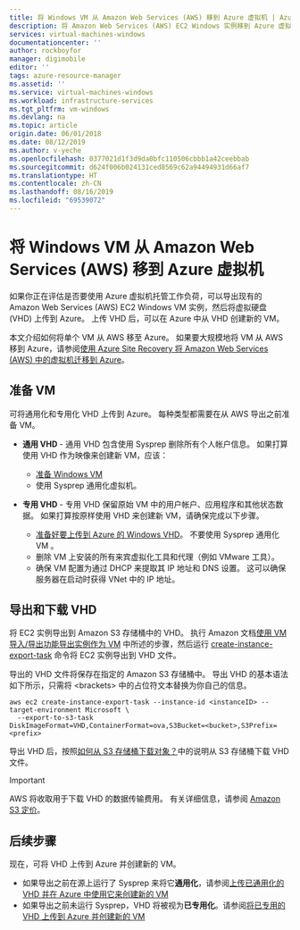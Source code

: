 ```yaml
---
title: 将 Windows VM 从 Amazon Web Services (AWS) 移到 Azure 虚拟机 | Azure
description: 将 Amazon Web Services (AWS) EC2 Windows 实例移到 Azure 虚拟机。
services: virtual-machines-windows
documentationcenter: ''
author: rockboyfor
manager: digimobile
editor: ''
tags: azure-resource-manager
ms.assetid: ''
ms.service: virtual-machines-windows
ms.workload: infrastructure-services
ms.tgt_pltfrm: vm-windows
ms.devlang: na
ms.topic: article
origin.date: 06/01/2018
ms.date: 08/12/2019
ms.author: v-yeche
ms.openlocfilehash: 0377021d1f3d9da0bfc110506cbbb1a42ceebbab
ms.sourcegitcommit: d624f006b024131ced8569c62a94494931d66af7
ms.translationtype: HT
ms.contentlocale: zh-CN
ms.lasthandoff: 08/16/2019
ms.locfileid: "69539072"
---
```

# <a name="move-a-windows-vm-from-amazon-web-services-aws-to-an-azure-virtual-machine"></a>将 Windows VM 从 Amazon Web Services (AWS) 移到 Azure 虚拟机

如果你正在评估是否要使用 Azure 虚拟机托管工作负荷，可以导出现有的 Amazon Web Services (AWS) EC2 Windows VM 实例，然后将虚拟硬盘 (VHD) 上传到 Azure。 上传 VHD 后，可以在 Azure 中从 VHD 创建新的 VM。 

本文介绍如何将单个 VM 从 AWS 移至 Azure。 如果要大规模地将 VM 从 AWS 移到 Azure，请参阅[使用 Azure Site Recovery 将 Amazon Web Services (AWS) 中的虚拟机迁移到 Azure](../../site-recovery/site-recovery-migrate-aws-to-azure.md)。

## <a name="prepare-the-vm"></a>准备 VM 

可将通用化和专用化 VHD 上传到 Azure。 每种类型都需要在从 AWS 导出之前准备 VM。 

- **通用 VHD** - 通用 VHD 包含使用 Sysprep 删除所有个人帐户信息。 如果打算使用 VHD 作为映像来创建新 VM，应该： 

    * [准备 Windows VM](prepare-for-upload-vhd-image.md)  
    * 使用 Sysprep 通用化虚拟机。  

- **专用 VHD** - 专用 VHD 保留原始 VM 中的用户帐户、应用程序和其他状态数据。 如果打算按原样使用 VHD 来创建新 VM，请确保完成以下步骤。  
    * [准备好要上传到 Azure 的 Windows VHD](prepare-for-upload-vhd-image.md)。 不要使用 Sysprep 通用化 VM  。 
    * 删除 VM 上安装的所有来宾虚拟化工具和代理（例如 VMware 工具）。 
    * 确保 VM 配置为通过 DHCP 来提取其 IP 地址和 DNS 设置。 这可以确保服务器在启动时获得 VNet 中的 IP 地址。  

## <a name="export-and-download-the-vhd"></a>导出和下载 VHD 

将 EC2 实例导出到 Amazon S3 存储桶中的 VHD。 执行 Amazon 文档[使用 VM导入/导出功能导出实例作为 VM](https://docs.aws.amazon.com/vm-import/latest/userguide/vmexport.html) 中所述的步骤，然后运行 [create-instance-export-task](https://docs.aws.amazon.com/cli/latest/reference/ec2/create-instance-export-task.html) 命令将 EC2 实例导出到 VHD 文件。 

导出的 VHD 文件将保存在指定的 Amazon S3 存储桶中。 导出 VHD 的基本语法如下所示，只需将 \<brackets> 中的占位符文本替换为你自己的信息。

<!--MOONCAKE: --target-environment invlove vmware|citrix|microsoft-->

```
aws ec2 create-instance-export-task --instance-id <instanceID> --target-environment Microsoft \
  --export-to-s3-task DiskImageFormat=VHD,ContainerFormat=ova,S3Bucket=<bucket>,S3Prefix=<prefix>
```

<!--MOONCAKE: --target-environment invlove vmware|citrix|microsoft-->

导出 VHD 后，按照[如何从 S3 存储桶下载对象？](https://docs.aws.amazon.com/AmazonS3/latest/user-guide/download-objects.html)中的说明从 S3 存储桶下载 VHD 文件。 

> [!IMPORTANT]
> AWS 将收取用于下载 VHD 的数据传输费用。 有关详细信息，请参阅 [Amazon S3 定价](https://aws.amazon.com/s3/pricing/)。

## <a name="next-steps"></a>后续步骤

现在，可将 VHD 上传到 Azure 并创建新的 VM。 

- 如果导出之前在源上运行了 Sysprep 来将它**通用化**，请参阅[上传已通用化的 VHD 并在 Azure 中使用它来创建新的 VM](upload-generalized-managed.md)
- 如果导出之前未运行 Sysprep，VHD 将被视为**已专用化**。请参阅[将已专用的 VHD 上传到 Azure 并创建新的 VM](create-vm-specialized.md)

<!-- Update_Description: update meta properties, wording update -->